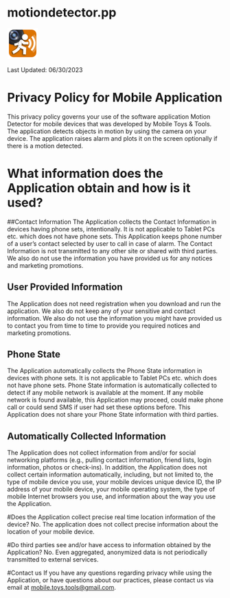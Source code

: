 # motiondetector.pp

![This is an image](ic_launcher.png)

Last Updated: 06/30/2023

# Privacy Policy for Mobile Application
This privacy policy governs your use of the software application Motion Detector for mobile devices that was developed by Mobile Toys & Tools. The application detects objects in motion by using the camera on your device. The application raises alarm and plots it on the screen optionally if there is a motion detected. 

# What information does the Application obtain and how is it used?
##Contact Information
The Application collects the Contact Information in devices having phone sets, intentionally. It is not applicable to Tablet PCs etc. which does not have phone sets. This Application keeps phone number of a user’s contact selected by user to call in case of alarm. The Contact Information is not transmitted to any other site or shared with third parties. We also do not use the information you have provided us for any notices and marketing promotions.

## User Provided Information
The Application does not need registration when you download and run the application. We also do not keep any of your sensitive and contact information. We also do not use the information you might have provided us to contact you from time to time to provide you required notices and marketing promotions.

## Phone State
The Application automatically collects the Phone State information in devices with phone sets. It is not applicable to Tablet PCs etc. which does not have phone sets. Phone State information is automatically collected to detect if any mobile network is available at the moment. If any mobile network is found available, this Application may proceed, could make phone call or could send SMS if user had set these options before. This Application does not share your Phone State information with third parties.

## Automatically Collected Information
The Application does not collect information from and/or for social networking platforms (e.g., pulling contact information, friend lists, login information, photos or check-ins). In addition, the Application does not collect certain information automatically, including, but not limited to, the type of mobile device you use, your mobile devices unique device ID, the IP address of your mobile device, your mobile operating system, the type of mobile Internet browsers you use, and information about the way you use the Application.

#Does the Application collect precise real time location information of the device?
No. The application does not collect precise information about the location of your mobile device.

#Do third parties see and/or have access to information obtained by the Application?
No. Even aggregated, anonymized data is not periodically transmitted to external services.

#Contact us
If you have any questions regarding privacy while using the Application, or have questions about our practices, please contact us via email at mobile.toys.tools@gmail.com.
